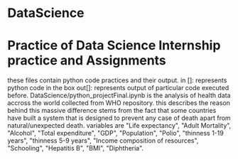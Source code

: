# DataScience
# Practice of Data Science Internship practice and Assignments 

these files contain python code practices and their output.
in []: represents python code in the box
out[]: represents output of particular code executed before.
DataScience/python_projectFinal.ipynb is the analysis of health data accross the world collected from WHO repository.
this describes the reason behind this massive difference stems from the fact that some countries have built a system that is designed to prevent any case of death apart from natural/unexpected death.
variables are "Life expectancy", "Adult Mortality", "Alcohol", "Total expenditure", "GDP", "Population", "Polio", "thinness  1-19 years", "thinness 5-9 years", "Income composition of resources", "Schooling", "Hepatitis B", "BMI", "Diphtheria".
